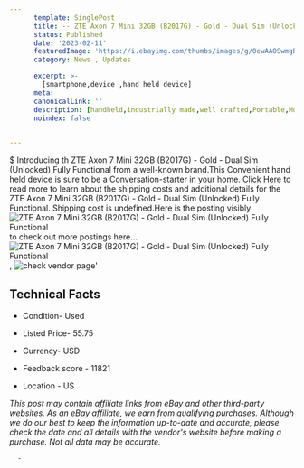 ```yaml
---
      template: SinglePost
      title: -- ZTE Axon 7 Mini 32GB (B2017G) - Gold - Dual Sim (Unlocked) Fully Functional
      status: Published
      date: '2023-02-11'
      featuredImage: 'https://i.ebayimg.com/thumbs/images/g/0ewAAOSwmgBizyeS/s-l225.jpg'
      category: News , Updates

      excerpt: >-
        [smartphone,device ,hand held device]
      meta:
      canonicalLink: ''
      description: [handheld,industrially made,well crafted,Portable,Mobile,Compact,Convenient,Lightweight,Maneuverable,Man-portable,Miniature,Carriable,Hand-held,Light,Holdable,Transportable,Mobile device,Pocket-sized,On-the-go,Wireless,Cordless,Compact size,Convenient size, smartphone,device ,hand held device]
      noindex: false
      

---
```

$
      Introducing th ZTE Axon 7 Mini 32GB (B2017G) - Gold - Dual Sim (Unlocked) Fully Functional from a well-known brand.This Convenient hand held device is sure to be a Conversation-starter in your home. [Click Here](https://www.ebay.com/itm/134264366923?hash=item1f42c7a74b%3Ag%3A0ewAAOSwmgBizyeS&mkevt=1&mkcid=1&mkrid=711-53200-19255-0&campid=%253CePNCampaignId%253E&customid=%253CreferenceId%253E&toolid=10049) to read more to learn about the shipping costs and additional details for the ZTE Axon 7 Mini 32GB (B2017G) - Gold - Dual Sim (Unlocked) Fully Functional. Shipping cost is undefined.Here is the posting visibly ![ZTE Axon 7 Mini 32GB (B2017G) - Gold - Dual Sim (Unlocked) Fully Functional](https://i.ebayimg.com/thumbs/images/g/0ewAAOSwmgBizyeS/s-l225.jpg) to check out more postings here... ![ZTE Axon 7 Mini 32GB (B2017G) - Gold - Dual Sim (Unlocked) Fully Functional](https://i.ebayimg.com/images/g/0ewAAOSwmgBizyeS/s-l1200.jpg), ![check vendor page](https://origin-galleryplus.ebayimg.com/ws/web/134264366923_2_0_1/225x225.jpg,https://origin-galleryplus.ebayimg.com/ws/web/134264366923_3_0_1/225x225.jpg,https://origin-galleryplus.ebayimg.com/ws/web/134264366923_4_0_1/225x225.jpg,https://origin-galleryplus.ebayimg.com/ws/web/134264366923_5_0_1/225x225.jpg,https://origin-galleryplus.ebayimg.com/ws/web/134264366923_6_0_1/225x225.jpg,https://origin-galleryplus.ebayimg.com/ws/web/134264366923_7_0_1/225x225.jpg,https://origin-galleryplus.ebayimg.com/ws/web/134264366923_8_0_1/225x225.jpg)'

      

 ## Technical Facts 



     
      

 - Condition- Used 


      

 - Listed Price- 55.75 


      

 - Currency- USD 


      

 - Feedback score - 11821 


      

 - Location - US 


      
      

 *_This post may contain affiliate links from eBay and other third-party websites. As an eBay affiliate, we earn from qualifying purchases. Although we do our best to keep the information up-to-date and accurate, please check the date and all details with the vendor's website before making a purchase. Not all data may be accurate._*




      -

